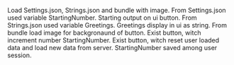 Load Settings.json, Strings.json and bundle with image.
From Settings.json used variable StartingNumber. Starting output on ui button.
From Strings.json used variable Greetings. Greetings display in ui as string.
From bundle load image for backgronaund of button.
Exist button, witch increment number StartingNumber.
Exist button, witch reset user loaded data and load new data from server.
StartingNumber saved among user session.

